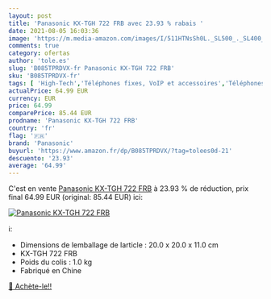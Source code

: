 ```yaml
---
layout: post
title: 'Panasonic KX-TGH 722 FRB avec 23.93 % rabais '
date: 2021-08-05 16:03:36
image: 'https://m.media-amazon.com/images/I/511HTNsSh0L._SL500_._SL400_.jpg'
comments: true
category: ofertas
author: 'tole.es'
slug: 'B085TPRDVX-fr Panasonic KX-TGH 722 FRB'
sku: 'B085TPRDVX-fr'
tags: [ 'High-Tech','Téléphones fixes, VoIP et accessoires','Téléphones analogiques et DECT','panasonic', ]
actualPrice: 64.99 EUR
currency: EUR
price: 64.99
comparePrice: 85.44 EUR
prodname: 'Panasonic KX-TGH 722 FRB'
country: 'fr'
flag: '🇫🇷'
brand: 'Panasonic'
buyurl: 'https://www.amazon.fr/dp/B085TPRDVX/?tag=tolees0d-21'
descuento: '23.93'
average: '64.99'
---
```


C'est en vente [Panasonic KX-TGH 722 FRB](https://www.amazon.fr/dp/B085TPRDVX/?tag=tolees0d-21)  à  23.93 % de réduction, prix final  64.99 EUR (original: 85.44 EUR) ici:

[![Panasonic KX-TGH 722 FRB](https://m.media-amazon.com/images/I/511HTNsSh0L._SL500_._SL400_.jpg)](https://www.amazon.fr/dp/B085TPRDVX/?tag=tolees0d-21)

ℹ️:

- Dimensions de lemballage de larticle : 20.0 x 20.0 x 11.0 cm
- KX-TGH 722 FRB
- Poids du colis : 1.0 kg
- Fabriqué en Chine

[🛒 Achète-le!!](https://www.amazon.fr/dp/B085TPRDVX/?tag=tolees0d-21)

